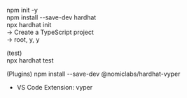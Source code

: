 npm init -y  
npm install --save-dev hardhat  
npx hardhat init  
    -> Create a TypeScript project  
    -> root, y, y

(test)  
npx hardhat test  

(Plugins)
npm install --save-dev @nomiclabs/hardhat-vyper
- VS Code Extension: vyper
